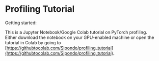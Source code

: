 # Profiling Tutorial

Getting started:

This is a Jupyter Notebook/Google Colab tutorial on PyTorch profiling.
Either download the notebook on your GPU-enabled machine or open the tutorial in Colab by going to [https://githubtocolab.com/Sipondo/profiling_tutorial](https://githubtocolab.com/Sipondo/profiling_tutorial).
